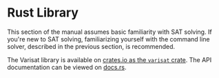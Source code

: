 # Rust Library

This section of the manual assumes basic familiarity with SAT solving. If
you're new to SAT solving, familiarizing yourself with the command line solver,
described in the previous section, is recommended.

The Varisat library is available on [crates.io as the `varisat`
crate][varisat-crate]. The API documentation can be viewed on [docs.rs].

[varisat-crate]:https://crates.io/crates/varisat
[docs.rs]:https://docs.rs/varisat/0.2.1/varisat/
